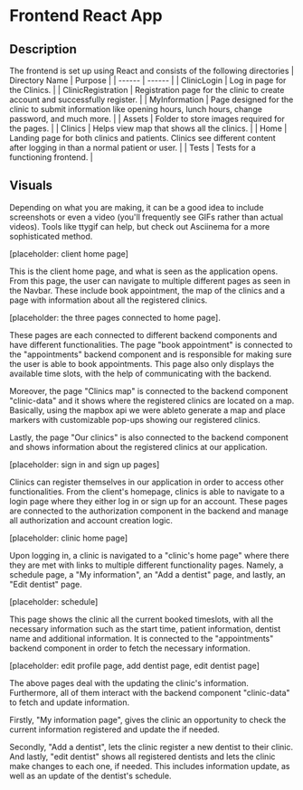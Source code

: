# Frontend React App

## Description
The frontend is set up using React and consists of the following directories
| Directory Name | Purpose |
| ------ | ------ |
| ClinicLogin |  Log in page for the Clinics. |
| ClinicRegistration | Registration page for the clinic to create account and successfully register. |
| MyInformation | Page designed for the clinic to submit information like opening hours, lunch hours, change password, and much more. |
| Assets | Folder to store images required for the pages. |
| Clinics | Helps view map that shows all the clinics. |
| Home | Landing page for both clinics and patients. Clinics see different content after logging in than a normal patient or user. |
| Tests | Tests for a functioning frontend. |

## Visuals
Depending on what you are making, it can be a good idea to include screenshots or even a video (you'll frequently see GIFs rather than actual videos). Tools like ttygif can help, but check out Asciinema for a more sophisticated method.


[placeholder: client home page]

This is the client home page, and what is seen as the application opens. 
From this page, the user can navigate to multiple different pages as seen in the Navbar. These include book appointment, 
the map of the clinics and a page with information about all the registered clinics.


[placeholder: the three pages connected to home page].

These pages are each connected to different backend components and have different functionalities.
The page "book appointment" is connected to the "appointments" backend component and is responsible for making sure the user is able to book appointments. 
This page also only displays the available time slots, with the help of communicating with the backend.

Moreover, the page "Clinics map" is connected to the backend component "clinic-data" and it shows where the registered clinics are located on a map. Basically, using the mapbox api we were ableto generate a map and place markers with customizable pop-ups showing our registered clinics.

Lastly, the page "Our clinics" is also connected to the backend component 
and shows information about the registered clinics at our application.

[placeholder: sign in and sign up pages]

Clinics can register themselves in our application in order to access other functionalities.
From the client's homepage, clinics is able to navigate to a login page where they either log in or sign up for an account.
These pages are connected to the authorization component in the backend and manage all authorization and account creation logic.

[placeholder: clinic home page]


Upon logging in, a clinic is navigated to a "clinic's home page" where there they are met with links to multiple different functionality pages.
Namely, a schedule page, a "My information", an "Add a dentist" page, and lastly, an "Edit dentist" page. 

[placeholder: schedule]

This page shows the clinic all the current booked timeslots, with all the necessary information such as the start time, patient information, dentist name and additional information.
It is connected to the "appointments" backend component in order to fetch the necessary information.

[placeholder: edit profile page, add dentist page, edit dentist page]

The above pages deal with the updating the clinic's information. Furthermore, all of them
interact with the backend component "clinic-data" to fetch and update information.

Firstly, "My information page", gives the clinic an opportunity to check the current information registered and update the if needed.

Secondly, "Add a dentist", lets the clinic register a new dentist to their clinic. And lastly, "edit dentist" shows all registered dentists and 
lets the clinic make changes to each one, if needed. This includes information update, as well as an update of the dentist's schedule.






